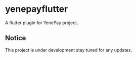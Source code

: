 # yenepayflutter

A flutter plugin for YenePay project.

## Notice

This project is under development stay tuned for any updates.

